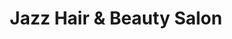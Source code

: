 ---
title: "Jazz Hair & Beauty Salon"
url: /enniskillen/jazz-hair-und-beauty-salon/
shop: Friseur
---